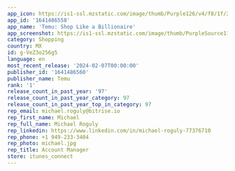 ```yaml
---
app_icon: https://is1-ssl.mzstatic.com/image/thumb/Purple126/v4/f8/1f/2f/f81f2f87-b6de-e7cd-7d1f-1e2b6c9baa1a/AppIcon-1x_U007emarketing-0-7-0-0-P3-85-220.png/1024x1024bb.png
app_id: '1641486558'
app_name: 'Temu: Shop Like a Billionaire'
app_screenshot: https://is1-ssl.mzstatic.com/image/thumb/PurpleSource116/v4/3b/63/19/3b6319c5-d18d-6684-93fd-a19cb742641c/5c71b75c-8e3d-4ef4-8506-da1e700599d6_e3406a27-a9b4-402a-9afb-e223381dc5e1.jpg/1284x2778bb.png
category: Shopping
country: MX
id: g-VeZ3o256g5
language: en
most_recent_release: '2024-02-07T00:00:00'
publisher_id: '1641486560'
publisher_name: Temu
rank: '1'
release_count_in_past_year: '97'
release_count_in_past_year_category: 97
release_count_in_past_year_top_in_category: 97
rep_email: michael.roguly@bitrise.io
rep_first_name: Michael
rep_full_name: Michael Roguly
rep_linkedin: https://www.linkedin.com/in/michael-roguly-77376710
rep_phone: +1 949-233-3404
rep_photo: michael.jpg
rep_title: Account Manager
store: itunes_connect
---
```

